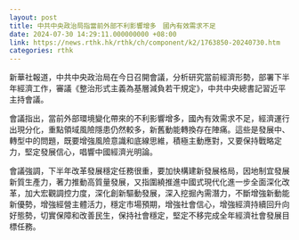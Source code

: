```yaml
---
layout: post
title: 中共中央政治局指當前外部不利影響增多　國內有效需求不足
date: 2024-07-30 14:29:11.000000000 +08:00
link: https://news.rthk.hk/rthk/ch/component/k2/1763850-20240730.htm
categories: rthk
---
```


新華社報道，中共中央政治局在今日召開會議，分析研究當前經濟形勢，部署下半年經濟工作，審議《整治形式主義為基層減負若干規定》，中共中央總書記習近平主持會議。

會議指出，當前外部環境變化帶來的不利影響增多，國內有效需求不足，經濟運行出現分化，重點領域風險隱患仍然較多，新舊動能轉換存在陣痛。這些是發展中、轉型中的問題，既要增強風險意識和底線思維，積極主動應對，又要保持戰略定力，堅定發展信心，唱響中國經濟光明論。

會議強調，下半年改革發展穩定任務很重，要加快構建新發展格局，因地制宜發展新質生產力，著力推動高質量發展，又指圍繞推進中國式現代化進一步全面深化改革，加大宏觀調控力度，深化創新驅動發展，深入挖掘內需潛力，不斷增強新動能新優勢，增強經營主體活力，穩定市場預期，增強社會信心，增強經濟持續回升向好態勢，切實保障和改善民生，保持社會穩定，堅定不移完成全年經濟社會發展目標任務。

